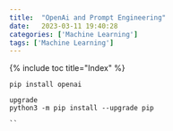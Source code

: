 ```yaml
---
title:  "OpenAi and Prompt Engineering"
date:   2023-03-11 19:40:28
categories: ['Machine Learning']
tags: ['Machine Learning']
---
```

{% include toc title="Index" %}


```shell
pip install openai

upgrade
python3 -m pip install --upgrade pip

``